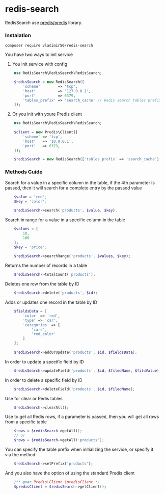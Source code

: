 # redis-search

RedisSearch use [predis/predis](https://github.com/predis/predis) library.
### Instalation
`composer require vladimir50/redis-search`

You have two ways to init service

1) You init service with config
```php
    use RedisSearch\RedisSearch\RedisSearch;

    $redisSearch = new RedisSearch([
        'scheme'        => 'tcp',
        'host'          => '127.0.0.1',
        'port'          => 6379,
        'tables_prefix' => 'search_cache' // Redis search tables prefix
    ]);
```
2) Or you init with youre Predis client
```php
    use RedisSearch\RedisSearch\RedisSearch;
    
    $client = new Predis\Client([
        'scheme' => 'tcp',
        'host'   => '10.0.0.1',
        'port'   => 6379,
    ]);

    $redisSearch = new RedisSearch(['tables_prefix' => 'search_cache'], $client);
```
### Methods Guide
Search for a value in a specific column in the table, if the 4th parameter is passed, then it will search for a complete entry by the passed value
```php
    $value = 'red';
    $key = 'color';
    
    $redisSearch->search('products', $value, $key);
```
Search in range for a value in a specific column in the table
```php
    $values = [
        10,
        100
    ];
    $key = 'price';
    
    $redisSearch->searchRange('products', $values, $key);
```
Returns the number of records in a table
```php
    $redisSearch->totalCount('products');
```
Deletes one row from the table by ID
```php
    $redisSearch->delete('products', $id);
```
Adds or updates one record in the table by ID
```php
    $fieldsData = [
        'color' => 'red',
        'type' => 'car',
        'categories' => [
            'cars',
            'red_color'
        ]
    ];
    
    $redisSearch->addOrUpdate('products', $id, $fieldsData);
```
In order to update a specific field by ID
```php
    $redisSearch->updateField('products', $id, $filedName, $fildValue);
```
In order to delete a specific field by ID
```php
    $redisSearch->deleteField('products', $id, $filedName);
```
Use for clear or Redis tables
```php
    $redisSearch->clearAll();
```
Use to get all Redis rows, if a parameter is passed, then you will get all rows from a specific table
```php
    $rows = $redisSearch->getAll();
    // or
    $rows = $redisSearch->getAll('products');
```
You can specify the table prefix when initializing the service, or specify it via the method
```php
    $redisSearch->setPrefix('products');
```
And you also have the option of using the standard Predis client
```php
    /** @var Predis\Client $predisClient */
    $predisClient = $redisSearch->getClient();
```
